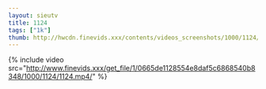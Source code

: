 ```yaml
--- 
layout: sieutv
title: 1124
tags: ["1k"]
thumb: http://hwcdn.finevids.xxx/contents/videos_screenshots/1000/1124/preview.mp4.jpg
---
```

{% include video src="http://www.finevids.xxx/get_file/1/0665de1128554e8daf5c6868540b8348/1000/1124/1124.mp4/" %} 
